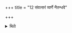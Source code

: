 +++
title = "12 संवत्सरं व्यर्णे नैतन्धवे"

+++

<details><summary>थिते</summary>

12. (Everyone of the performers) should keep the fire enkindled at the (place called) Vyarṇa Naitandhava.  
</details>
